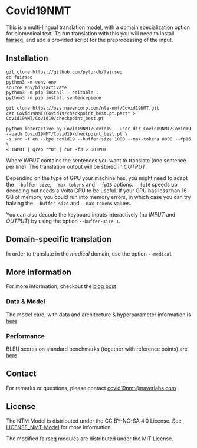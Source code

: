 # Covid19NMT

This is a multi-lingual translation model, with a domain specialization option for biomedical text.
To run translation with this you will need to install [fairseq](https://github.com/pytorch/fairseq), and add a provided script for the preprocessing of the input.

## Installation

```
git clone https://github.com/pytorch/fairseq
cd fairseq
python3 -m venv env
source env/bin/activate
python3 -m pip install --editable .
python3 -m pip install sentencepiece

git clone https://oss.navercorp.com/nle-nmt/Covid19NMT.git
cat Covid19NMT/Covid19/checkpoint_best.pt.part* > Covid19NMT/Covid19/checkpoint_best.pt

python interactive.py Covid19NMT/Covid19 --user-dir Covid19NMT/Covid19 --path Covid19NMT/Covid19/checkpoint_best.pt \
-s src -t en --bpe covid19 --buffer-size 1000 --max-tokens 8000 --fp16 \
< INPUT | grep "^D" | cut -f3 > OUTPUT
```

Where _INPUT_ contains the sentences you want to translate (one sentence per line). The translation output will be stored in _OUTPUT_.

Depending on the type of GPU your machine has, you might need to adapt the `--buffer-size`, `--max-tokens` and `--fp16` options. `--fp16` speeds up decoding but needs a Volta GPU to be useful. If your GPU has less than 16 GB of memory, you could run into memory errors, in which case you can try halving the `--buffer-size` and `--max-tokens` values.

You can also decode the keyboard inputs interactively (no _INPUT_ and _OUTPUT_) by using the option `--buffer-size 1`.

## Domain-specific translation
In order to translate in the _medical_ domain, use the option `--medical`

## More information
For more information, checkout the [blog post](https://europe.naverlabs.com/blog/a-machine-translation-model-for-covid-19-research/)

### Data & Model
The model card, with data and architecture & hyperparameter information is [here](modelcard.md)

### Performance
BLEU scores on standard benchmarks (together with reference points) are [here](benchmarks.md)


## Contact
For remarks or questions, please contact covid19nmt@naverlabs.com .

## License
The NTM Model is distributed under the CC BY-NC-SA 4.0 License. See [LICENSE_NMT-Model](LICENSE_NMT-Model.txt) for more information.

The modified fairseq modules are distributed under the MIT License.
